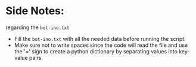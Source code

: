# Side Notes:
regarding the `bot-ino.txt`
- Fill the `bot-ino.txt` with all the needed data before running the script.
- Make sure not to write spaces since the code will read the file and use the '=' sign to create a python dictionary by separating values into key-value pairs.
